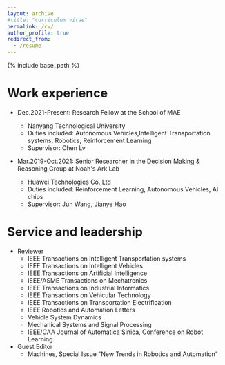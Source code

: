 ```yaml
---
layout: archive
#title: "curriculum vitae"
permalink: /cv/
author_profile: true
redirect_from:
  - /resume
---
```


{% include base_path %}


Work experience
======
* Dec.2021-Present: Research Fellow at the School of MAE
  * Nanyang Technological University
  * Duties included: Autonomous Vehicles,Intelligent Transportation systems, Robotics, Reinforcement Learning
  * Supervisor: Chen Lv

* Mar.2019-Oct.2021: Senior Researcher in the Decision Making & Reasoning Group at Noah's Ark Lab
  * Huawei Technologies Co.,Ltd
  * Duties included: Reinforcement Learning, Autonomous Vehicles, AI chips
  * Supervisor: Jun Wang, Jianye Hao
  

Service and leadership
======
* Reviewer
  * IEEE Transactions on Intelligent Transportation systems
  * IEEE Transactions on Intelligent Vehicles
  * IEEE Transactions on Artificial Intelligence
  * IEEE/ASME Transactions on Mechatronics
  * IEEE Transactions on Industrial Informatics
  * IEEE Transactions on Vehicular Technology
  * IEEE Transactions on Transportation Electrification
  * IEEE Robotics and Automation Letters
  * Vehicle System Dynamics
  * Mechanical Systems and Signal Processing
  * IEEE/CAA Journal of Automatica Sinica, Conference on Robot Learning
* Guest Editor
  * Machines, Special Issue "New Trends in Robotics and Automation"
